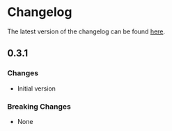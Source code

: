 # Changelog

The latest version of the changelog can be found [here](/Azure/bicep-registry-modules/blob/main/avm/res/health-bot/health-bot/CHANGELOG.md).

## 0.3.1

### Changes

- Initial version

### Breaking Changes

- None
